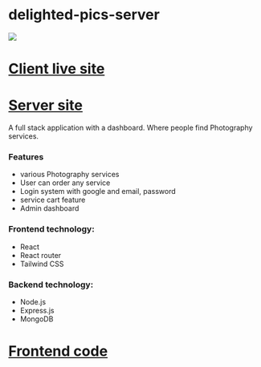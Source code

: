 # delighted-pics-server

![](https://i.imgur.com/flEoqSx.png)

# [Client live site](https://delighted-pics.web.app/)

# [Server site](https://fierce-river-40368.herokuapp.com/)

A full stack application with a dashboard. Where people find Photography services.

### Features

- various Photography services
- User can order any service
- Login system with google and email, password
- service cart feature
- Admin dashboard

### Frontend technology:

- React
- React router
- Tailwind CSS

### Backend technology:

- Node.js
- Express.js
- MongoDB

# [Frontend code](https://github.com/apelmahmudDev/delighted-pics)
